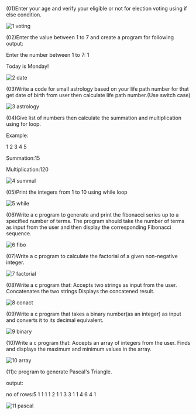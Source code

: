 (01)Enter your age and verify your eligible or not for election
voting using if else condition.

![1 voting](https://github.com/user-attachments/assets/73cfc5d7-b845-41f8-89a5-645881e6de53)

(02)Enter the value between 1 to 7 and create a program for following output:

Enter the number between 1 to 7: 1

Today is Monday!

![2 date](https://github.com/user-attachments/assets/1c76409a-37d0-43f7-9bb7-17a67fb8a9ec)

(03)Write a code for small astrology based on your life path number for that 
get date of birth from user then calculate life path number.(Use switch case)

![3 astrology](https://github.com/user-attachments/assets/081c6997-338d-4007-93b9-fdfc535eee37)

(04)Give list of numbers then calculate the summation and multiplication using for loop.

Example:

1 2 3 4 5

Summation:15

Multiplication:120

![4 summul](https://github.com/user-attachments/assets/5c078e74-65d0-458d-abe6-e6a9a2d5cf93)

(05)Print the integers from 1 to 10 using while loop

![5 while](https://github.com/user-attachments/assets/f3b1761f-cf97-4c86-983d-e2083de518a8)

(06)Write a c program to generate and print the fibonacci series up to a specified number of terms.
The program should take the number of terms as input from the user and then display the
corresponding Fibonacci sequence.

![6 fibo](https://github.com/user-attachments/assets/9db9ada3-447b-49a9-8fca-44530150ef83)

(07)Write a c program to calculate the factorial of a given non-negative integer.

![7 factorial](https://github.com/user-attachments/assets/1f8f2292-91a8-4e2f-b5fe-6a8521166012)

(08)Write a c program that:
Accepts two strings as input from the user.
Concatenates the two strings Displays the concatened result.

![8 conact](https://github.com/user-attachments/assets/30a9a192-f077-4df5-9578-63fa9fbeb716)

(09)Write a c program that takes a binary number(as an integer) as input and converts it to its decimal equivalent.

![9 binary](https://github.com/user-attachments/assets/5eb21227-e226-462e-bdf4-f249f42bfaea)

(10)Write a c program that:
Accepts an array of integers from the user.
Finds and displays the maximum and minimum values in the array.

![10 array](https://github.com/user-attachments/assets/150f3e8a-abea-40bf-92ff-0fc3cf9963bd)

(11)c program to generate Pascal's Triangle.

output:

no of rows:5
    1
   1 1
  1 2 1
 1 3 3 1
1 4 6 4 1

![11 pascal](https://github.com/user-attachments/assets/3c3c1c59-80d3-49c0-8ee9-83b6204ea519)









